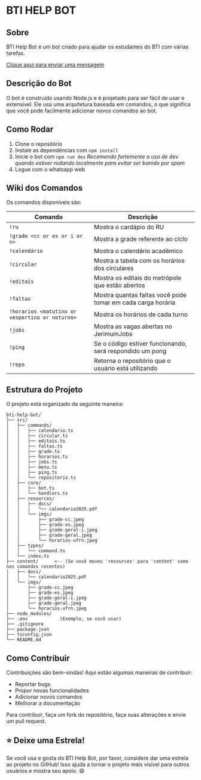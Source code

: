 # BTI HELP BOT

## Sobre

BTI Help Bot é um bot criado para ajudar os estudantes do BTI com várias tarefas.

[Clique aqui para enviar uma mensagem](https://wa.me/558486735862?text=!help)

## Descrição do Bot

O bot é construído usando Node.js e é projetado para ser fácil de usar e extensível. Ele usa uma arquitetura baseada em comandos, o que significa que você pode facilmente adicionar novos comandos ao bot.

## Como Rodar

1. Clone o repositório
2. Instale as dependências com `npm install`
3. Inicie o bot com `npm run dev`
   _Recomendo fortemente o uso de dev quando estiver rodando localmente para evitar ser banido por spam_
4. Logue com o whatsapp web

## Wiki dos Comandos

Os comandos disponíveis são:

| Comando                                         | Descrição                                                   |
| ----------------------------------------------- | ----------------------------------------------------------- |
| `!ru`                                           | Mostra o cardápio do RU                                     |
| `!grade <cc or es or i or n>`                   | Mostra a grade referente ao ciclo                           |
| `!calendário`                                   | Mostra o calendário acadêmico                               |
| `!circular`                                     | Mostra a tabela com os horários dos circulares              |
| `!editais`                                      | Mostra os editais do metrópole que estão abertos            |
| `!faltas`                                       | Mostra quantas faltas você pode tomar em cada carga horária |
| `!horarios <matutino or vespertino or noturno>` | Mostra os horários de cada turno                            |
| `!jobs`                                         | Mostra as vagas abertas no JerimumJobs                      |
| `!ping`                                         | Se o código estiver funcionando, será respondido um pong    |
| `!repo`                                         | Retorna o repositório que o usuário está utilizando         |

## Estrutura do Projeto

O projeto está organizado da seguinte maneira:

```
bti-help-bot/
├── src/
│   ├── commands/
│   │   ├── calendario.ts
│   │   ├── circular.ts
│   │   ├── editais.ts
│   │   ├── faltas.ts
│   │   ├── grade.ts
│   │   ├── horarios.ts
│   │   ├── jobs.ts
│   │   ├── menu.ts
│   │   ├── ping.ts
│   │   └── repositorio.ts
│   ├── core/
│   │   ├── bot.ts
│   │   └── handlers.ts
│   ├── resources/
│   │   ├── docs/
│   │   │   └── calendario2025.pdf
│   │   └── imgs/
│   │       ├── grade-cc.jpeg
│   │       ├── grade-es.jpeg
│   │       ├── grade-geral-i.jpeg
│   │       ├── grade-geral.jpeg
│   │       └── horarios-ufrn.jpeg
│   ├── types/
│   │   └── command.ts
│   └── index.ts
├── content/      <-- (Se você moveu 'resources' para 'content' como nos comandos recentes)
│   ├── docs/
│   │   └── calendario2025.pdf
│   └── imgs/
│       ├── grade-cc.jpeg
│       ├── grade-es.jpeg
│       ├── grade-geral-i.jpeg
│       ├── grade-geral.jpeg
│       └── horarios-ufrn.jpeg
├── node_modules/
├── .env            (Exemplo, se você usar)
├── .gitignore
├── package.json
├── tsconfig.json
└── README.md
```

## Como Contribuir

Contribuições são bem-vindas! Aqui estão algumas maneiras de contribuir:

- Reportar bugs
- Propor novas funcionalidades
- Adicionar novos comandos
- Melhorar a documentação

Para contribuir, faça um fork do repositório, faça suas alterações e envie um pull request.

## :star: Deixe uma Estrela!

Se você usa e gosta do BTI Help Bot, por favor, considere dar uma estrela ao projeto no GitHub! Isso ajuda a tornar o projeto mais visível para outros usuários e mostra seu apoio. :smile:

